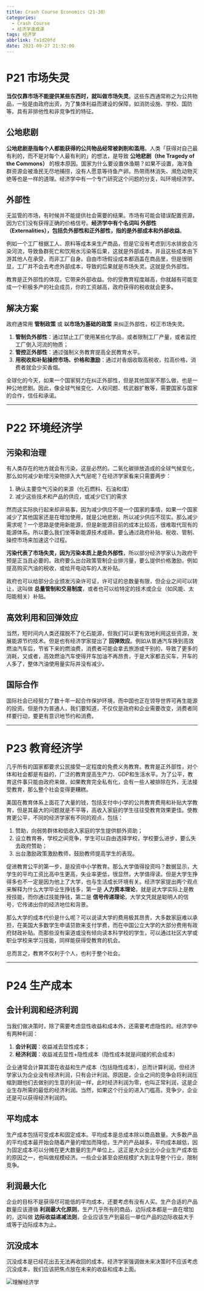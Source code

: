 ```yaml
---
title: Crash Course Economics（21-30）
categories:
  - Crash Course
  - 经济学速成课
tags: 经济学
abbrlink: fa1d20fd
date: 2021-09-27 21:32:00
---
```


# P21 市场失灵

**当仅仅靠市场不能提供某些东西时，就叫做市场失灵**。这些东西通常称之为公共物品，一般是由政府出资，为了集体利益而建设的保障，如消防设施、学校、国防等。具有非排他性和非竞争性的特征。

<!-- more -->

## 公地悲剧

**公地悲剧是指每个人都能获得的公共物品经常被剥削和滥用**。人类「获得对自己最有利的，而不是对每个人最有利的」的想法，是导致 **公地悲剧（the Tragedy of the Commons）** 的根本原因。国家为什么要设置休渔期？如果不设置，海洋鱼群资源会被渔民无尽地捕捞，没有人愿意等待鱼产卵。热带雨林消失、濒危动物灭绝等也是一样的道理。经济学中有一个专门研究这个问题的分支，叫环境经济学。

## 外部性

无监管的市场，有时候并不能提供社会需要的结果。市场有可能会错误配置资源，因为它们没有获得正确的价格信号。**经济学中有个名词叫 外部性（Externalities），包括负外部性和正外部性，指的是外部成本和外部收益**。

例如一个工厂根据工人、原料等成本来生产商品，但是它没有考虑到污水排放会污染河流，导致鱼群死亡和饮用水污染等后果，这就是外部成本，并且这些成本由下游其他人在承受，而非工厂自身。自由市场假设成本都涵盖在商品里，但是很明显，工厂并不会去考虑外部成本，导致的后果就是市场失灵。这就是负外部性。

教育是正外部性的体现，它带来外部收益。你的受教育程度越高，你就越有可能变成一个积极多产的社会成员，你的工资越高，政府获得的税收就会更多。

## 解决方案

政府通常用 **管制政策** 或 **以市场为基础的政策** 来纠正外部性，校正市场失灵。

1. **管制负外部性**：通过禁止工厂使用某些化学品，或者限制工厂产量，或者监控工厂倒入河流的物质；
2. **管控正外部性**：通过强制义务教育提高全民教育水平。
3. **用税收和补贴操控市场、价格和激励**：通过对香烟收取高税收，拉高价格，消费者就会少买香烟。

全球化的今天，如果一个国家努力在纠正外部性，但是其他国家不那么做，也是一种公地悲剧。因此，像全球气候变化、人权问题、核武器扩散等，需要国家与国家的合作，信任和承诺。

---

# P22 环境经济学

## 污染和治理

 有人类存在的地方就会有污染，这是必然的。二氧化碳排放造成的全球气候变化，那么如何减少新增污染物排入大气层呢？在经济学家看来只需要两步：
 
1. 确认主要空气污染的来源（化石燃料、石油和煤）
2. 减少这些技术和产品的供应，或减少它们的需求

然而这实际执行起来却非易事，因为减少供应不是一个国家的事情，如果一个国家减少了其他国家还是在增加使用，就是公地悲剧，所以减少供应不现实。那么减少需求呢？一个思路是使用新能源，但是新能源目前的成本比较高，很难取代现有的能源体系。所以要么我们坐等新能源技术成熟，要么通过政府补贴、税收、管制、操控市场来加速这个过程。

**污染代表了市场失灵，因为污染本质上是负外部性**，所以部分经济学家认为政府干预是正当且必要的。政府要么出台政策管制企业排污量，要么提供价格激励，例如提高购买汽油的税收，或给开电动车的人发补贴。

政府也可以给部分企业颁发污染许可证，许可证的总数量有限，但企业之间可以转让，这叫做 **总量管制和交易制度**，或者也可以给特定的技术或企业（如风能、太阳能相关）补贴。

## 高效利用和回弹效应

当然，短时间内人类还摆脱不了化石能源，但我们可以更有效地利用这些资源，发展能源节约技术。但是也有经济学家提出了 **回弹效应**。例如从普通汽车换到高效燃油汽车后，节省下来的燃油费，消费者可能会拿去旅游或干别的，导致了更多的消耗，又或者，高效燃油汽车使得开车加油不再昂贵，于是大家都去买车，开车的人多了，整体汽油使用量实际并没有减少。

## 国际合作

国际社会已经努力了数十年一起合作保护环境，而中国也正在领导世界可再生能源的投资。但是作为普通人，我们要知道，不仅仅是政府和企业需要改变，消费者同样要行动，要更有意识地节约和消费。

---

# P23 教育经济学

几乎所有的国家都要求公民接受一定程度的免费义务教育。教育是正外部性，对个体和社会都是有益的，广泛的教育提高生产力、GDP和生活水平。为了公平，教育这件事只能由政府来做，如果教育完全私有化，会有一些人被排除在外，无法接受教育，那么整个社会变得更糟糕。

美国在教育体系上面花了大量的钱，包括支付中小学的公共教育费用和补贴大学教育，但是其最大的问题就是不平等，高收入家庭的学生往往受教育效果更佳。使教育更公平，不同的经济学家有不同的观点，包括：

1. 赞助，向弱势群体和低收入家庭的学生提供额外资助；
2. 设立教育券，学校之间竞争，学生可以自由选择学校，学校要么进步，要么失去政府赞助；
3. 出台激励政策激励教师，鼓励教师提高学生的表现。

促进教育公平的第一步，是投资中小学教育。那么大学值得投资吗？数据显示，大学生的平均工资比高中生更高，失业率更低，很显然，大学值得读。但是大学生挣得多也不一定是因为他上了大学，也与生活成长环境有关。经济学家提出两个观点来解释为什么大学毕业生挣钱多，第一是 **人力资本理论**，就是说大学实际上是教授技能，而你通过技能挣钱，第二是 **信号传递理论**，大学文凭就是聪明人的信号，它传递出你的经济地位和背景。

那么大学的成本代价是什么呢？可以说读大学的费用极其昂贵，大多数家庭难以承担，在美国大多数学生申请贷款来支付学费，而在中国公立大学的大部分费用有政府财政补贴。而那些没有渠道或没有倾向读本科学校的学生，可以通过社区大学或职业学校来学习技能，同样能获得受教育的机会。

总而言之，教育不仅利于个人，也利于整个社会。

---

# P24 生产成本

## 会计利润和经济利润

当我们做决策时，除了需要考虑显性收益和成本外，还需要考虑隐性的。经济学中有两种利润：

1. **会计利润**：收益减去显性成本；
2. **经济利润**：收益减去显性+隐性成本（隐性成本就是间接的机会成本）

企业通常会计算其潜在收益和生产成本（包括隐性成本），总而计算利润，但经济学家认为企业没有经济利润，只有会计利润。原因是，企业之间的竞争会将利润压缩到跟他们去做别的生意的利润一样，此时经济利润为零，也叫正常利润，这是企业生存所需的最低的经济利润。当然，如果这个行业的进入门槛高，竞争少，企业还是可以获得经济利润的。

## 平均成本

生产成本包括可变成本和固定成本。平均成本是总成本除以商品数量。大多数产品的平均成本最开始会随着产量的增加而降低，生产的产品越多，平均成本越低，因为固定成本可以分摊在更大数量的生产单位上。这正是大企业比小企业生产成本低的原因之一，也叫做规模经济。一些企业甚至会把规模扩大到主导整个行业，限制竞争。

## 利润最大化

企业的目标不是获得尽可能低的平均成本，还要考虑有没有人买。生产合适的产品数量应该遵循 **利润最大化原则**，生产几乎所有的商品，边际成本都是一直在增加的，这叫做 **边际收益递减法则**，企业应该生产到最后一单位产品的边际收益大于或等于边际成本为止。

## 沉没成本

沉没成本是已经花出去无法再收回的成本。经济学家强调做未来决策时不应该考虑沉没成本，我们应该把焦点放在未来的收益和成本上面。 

![理解经济学](../../../../images/crachcourseeco/understanding_economics.jpg)


